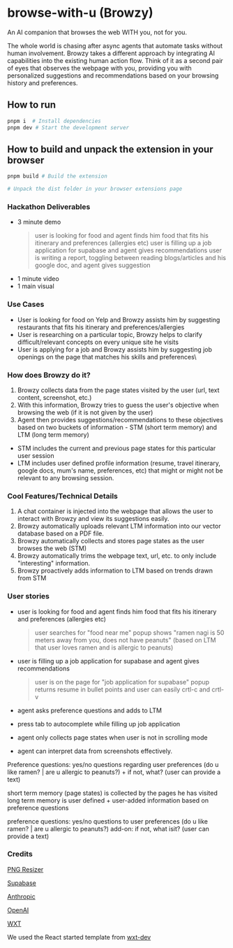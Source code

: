 # browse-with-u (Browzy)

An AI companion that browses the web WITH you, not for you.

The whole world is chasing after async agents that automate tasks without human involvement. Browzy takes a different approach by integrating AI capabilities into the existing human action flow. Think of it as a second pair of eyes that observes the webpage with you, providing you with personalized suggestions and recommendations based on your browsing history and preferences.

## How to run

```bash
pnpm i  # Install dependencies
pnpm dev # Start the development server
```

## How to build and unpack the extension in your browser

```bash
pnpm build # Build the extension

# Unpack the dist folder in your browser extensions page
```

### Hackathon Deliverables

- 3 minute demo
  > user is looking for food and agent finds him food that fits his itinerary and preferences (allergies etc)
  > user is filling up a job application for supabase and agent gives recommendations
  > user is writing a report, toggling between reading blogs/articles and his google doc, and agent gives suggestion
- 1 minute video
- 1 main visual

### Use Cases

- User is looking for food on Yelp and Browzy assists him by suggesting restaurants that fits his itinerary and preferences/allergies
- User is researching on a particular topic, Browzy helps to clarify difficult/relevant concepts on every unique site he visits
- User is applying for a job and Browzy assists him by suggesting job openings on the page that matches his skills and preferences\

### How does Browzy do it?

1. Browzy collects data from the page states visited by the user (url, text content, screenshot, etc.)
2. With this information, Browzy tries to guess the user's objective when browsing the web (if it is not given by the user)
3. Agent then provides suggestions/recommendations to these objectives based on two buckets of information - STM (short term memory) and LTM (long term memory)

- STM includes the current and previous page states for this particular user session
- LTM includes user defined profile information (resume, travel itinerary, google docs, mum's name, preferences, etc) that might or might not be relevant to any browsing session.

### Cool Features/Technical Details

1. A chat container is injected into the webpage that allows the user to interact with Browzy and view its suggestions easily.
2. Browzy automatically uploads relevant LTM information into our vector database based on a PDF file.
3. Browzy automatically collects and stores page states as the user browses the web (STM)
4. Browzy automatically trims the webpage text, url, etc. to only include "interesting" information.
5. Browzy proactively adds information to LTM based on trends drawn from STM

### User stories

- user is looking for food and agent finds him food that fits his itinerary and preferences (allergies etc)
  > user searches for "food near me"
  > popup shows "ramen nagi is 50 meters away from you, does not have peanuts" (based on LTM that user loves ramen and is allergic to peanuts)
- user is filling up a job application for supabase and agent gives recommendations
  > user is on the page for "job application for supabase"
  > popup returns resume in bullet points and user can easily crtl-c and crtl-v

- agent asks preference questions and adds to LTM
- press tab to autocomplete while filling up job application
- agent only collects page states when user is not in scrolling mode
- agent can interpret data from screenshots effectively.

Preference questions: yes/no questions regarding user preferences (do u like ramen? | are u allergic to peanuts?) + if not, what? (user can provide a text)

short term memory (page states) is collected by the pages he has visited
long term memory is user defined + user-added information based on preference questions

preference questions: yes/no questions to user preferences (do u like ramen? | are u allergic to peanuts?)
add-on: if not, what isit? (user can provide a text)

### Credits

[PNG Resizer](https://onlinepngtools.com/resize-png)

[Supabase](https://supabase.com/)

[Anthropic](https://www.anthropic.com/)

[OpenAI](https://openai.com/)

[WXT](https://wxt.dev/)

We used the React started template from [wxt-dev](https://github.com/wxt-dev/wxt/tree/main/templates/)

